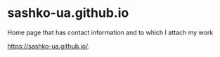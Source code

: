 # sashko-ua.github.io

Home page that has contact information and to which I attach my work

https://sashko-ua.github.io/.
